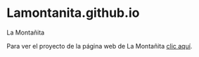 # Lamontanita.github.io
La Montañita

<p>Para ver el proyecto de la página web de La Montañita <a href="https://lamontanitabeta.000webhostapp.com/index.html">clic aquí</a>.</p>
